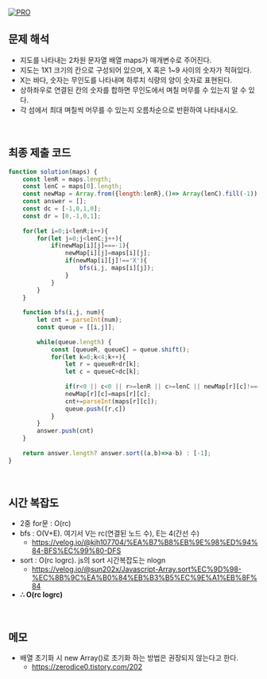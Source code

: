 [![PRO]][Link]

## 문제 해석

- 지도를 나타내는 2차원 문자열 배열 maps가 매개변수로 주어진다.
- 지도는 1X1 크기의 칸으로 구성되어 있으며, X 혹은 1~9 사이의 숫자가 적혀있다.
- X는 바다, 숫자는 무인도를 나타내며 하루치 식량의 양이 숫자로 표현된다.
- 상하좌우로 연결된 칸의 숫자를 합하면 무인도에서 며칠 머무를 수 있는지 알 수 있다.
- 각 섬에서 최대 며칠씩 머무를 수 있는지 오름차순으로 반환하여 나타내시오.

<br>

## 최종 제출 코드

```js
function solution(maps) {
    const lenR = maps.length;
    const lenC = maps[0].length;
    const newMap = Array.from({length:lenR},()=> Array(lenC).fill(-1))
    const answer = [];
    const dc = [-1,0,1,0];
    const dr = [0,-1,0,1];
    
    for(let i=0;i<lenR;i++){
        for(let j=0;j<lenC;j++){
            if(newMap[i][j]===-1){
                newMap[i][j]=maps[i][j];
                if(newMap[i][j]!=='X'){
                    bfs(i,j, maps[i][j]);
                }
            }
        }
    }
    
    function bfs(i,j, num){
        let cnt = parseInt(num);
        const queue = [[i,j]];
        
        while(queue.length) {
            const [queueR, queueC] = queue.shift();
            for(let k=0;k<4;k++){
                let r = queueR+dr[k];
                let c = queueC+dc[k];
            
                if(r<0 || c<0 || r>=lenR || c>=lenC || newMap[r][c]!==-1 || maps[r][c]==='X') continue;
                newMap[r][c]=maps[r][c];
                cnt+=parseInt(maps[r][c]);
                queue.push([r,c])
            }
        }
        answer.push(cnt)
    }
    
    return answer.length? answer.sort((a,b)=>a-b) : [-1];
}
```

<br>

## 시간 복잡도

- 2중 for문 : O(rc)
- bfs : O(V+E). 여기서 V는 rc(연결된 노드 수), E는 4(간선 수)
  - https://velog.io/@kjh107704/%EA%B7%B8%EB%9E%98%ED%94%84-BFS%EC%99%80-DFS
- sort : O(rc logrc). js의 sort 시간복잡도는 nlogn
  - https://velog.io/@sun202x/Javascript-Array.sort%EC%9D%98-%EC%8B%9C%EA%B0%84%EB%B3%B5%EC%9E%A1%EB%8F%84
-   **∴ O(rc logrc)**

<br>

## 메모

- 배열 초기화 시 new Array()로 초기화 하는 방법은 권장되지 않는다고 한다.
  - https://zerodice0.tistory.com/202

<!---------------------------------------------------------------------------->

[PRO]: https://github.com/GoSSaChin/algorithm-js/assets/107768516/67c43b52-bc3f-4571-a249-5519021afbb0
[Link]: https://school.programmers.co.kr/learn/courses/30/lessons/154540
